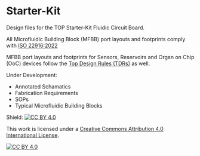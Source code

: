 # Starter-Kit

Design files for the TOP Starter-Kit Fluidic Circuit Board.

All Microfluidic Building Block (MFBB) port layouts and footprints comply with [ISO 22916:2022](https://www.iso.org/standard/74157.html)

MFBB port layouts and footprints for Sensors, Reservoirs and Organ on Chip (OoC) devices follow the [Top Design Rules (TDRs)](https://data.4tu.nl/datasets/2558bd4c-d7ad-4e17-bc54-8c335b4c1c01) as well.

Under Development:
- Annotated Schamatics
- Fabrication Requirements
- SOPs
- Typical Microfluidic Building Blocks


Shield: [![CC BY 4.0][cc-by-shield]][cc-by]

This work is licensed under a
[Creative Commons Attribution 4.0 International License][cc-by].

[![CC BY 4.0][cc-by-image]][cc-by]

[cc-by]: http://creativecommons.org/licenses/by/4.0/
[cc-by-image]: https://i.creativecommons.org/l/by/4.0/88x31.png
[cc-by-shield]: https://img.shields.io/badge/License-CC%20BY%204.0-lightgrey.svg
